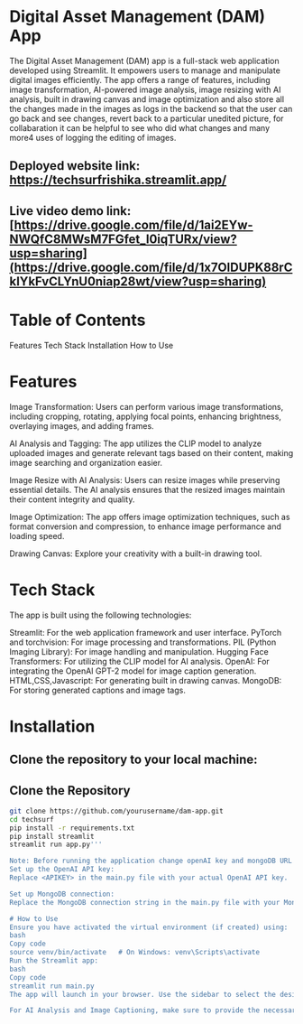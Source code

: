 # Digital Asset Management (DAM) App
The Digital Asset Management (DAM) app is a full-stack web application developed using Streamlit. It empowers users to manage and manipulate digital images efficiently. The app offers a range of features, including image transformation, AI-powered image analysis, image resizing with AI analysis, built in drawing canvas and image optimization and also store all the changes made in the images as logs in the backend so that the user can go back and see changes, revert back to a particular unedited picture, for collabaration it can be helpful to see who did what changes and many more4 uses of logging the editing of images.

## Deployed website link: https://techsurfrishika.streamlit.app/
## Live video demo link: [https://drive.google.com/file/d/1ai2EYw-NWQfC8MWsM7FGfet_l0iqTURx/view?usp=sharing](https://drive.google.com/file/d/1x7OlDUPK88rCkIYkFvCLYnU0niap28wt/view?usp=sharing)

# Table of Contents

 Features
 Tech Stack
 Installation
 How to Use

# Features
Image Transformation: Users can perform various image transformations, including cropping, rotating, applying focal points, enhancing brightness, overlaying images, and adding frames.

AI Analysis and Tagging: The app utilizes the CLIP model to analyze uploaded images and generate relevant tags based on their content, making image searching and organization easier.

Image Resize with AI Analysis: Users can resize images while preserving essential details. The AI analysis ensures that the resized images maintain their content integrity and quality.

Image Optimization: The app offers image optimization techniques, such as format conversion and compression, to enhance image performance and loading speed.

Drawing Canvas: Explore your creativity with a built-in drawing tool.

# Tech Stack
The app is built using the following technologies:

Streamlit: For the web application framework and user interface.
PyTorch and torchvision: For image processing and transformations.
PIL (Python Imaging Library): For image handling and manipulation.
Hugging Face Transformers: For utilizing the CLIP model for AI analysis.
OpenAI: For integrating the OpenAI GPT-2 model for image caption generation.
HTML,CSS,Javascript: For generating built in drawing canvas.
MongoDB: For storing generated captions and image tags.

# Installation
## Clone the repository to your local machine:

## Clone the Repository

```bash
git clone https://github.com/yourusername/dam-app.git
cd techsurf
pip install -r requirements.txt
pip install streamlit
streamlit run app.py'''

Note: Before running the application change openAI key and mongoDB URL with below instructions.
Set up the OpenAI API key:
Replace <APIKEY> in the main.py file with your actual OpenAI API key.

Set up MongoDB connection:
Replace the MongoDB connection string in the main.py file with your MongoDB connection string.

# How to Use
Ensure you have activated the virtual environment (if created) using:
bash
Copy code
source venv/bin/activate   # On Windows: venv\Scripts\activate
Run the Streamlit app:
bash
Copy code
streamlit run main.py
The app will launch in your browser. Use the sidebar to select the desired function (Image Transformation, AI Analysis, Image Resize, or Image Optimization) and follow the on-screen instructions to upload and manipulate images.

For AI Analysis and Image Captioning, make sure to provide the necessary API key and model authorization in the code.
